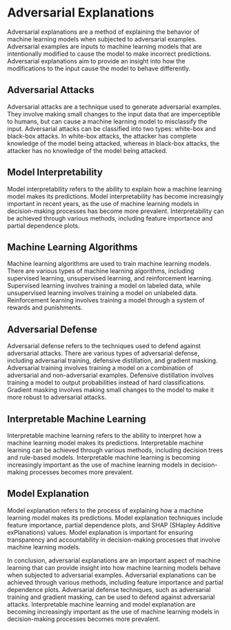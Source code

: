 # Adversarial Explanations

Adversarial explanations are a method of explaining the behavior of machine learning models when subjected to adversarial examples. Adversarial examples are inputs to machine learning models that are intentionally modified to cause the model to make incorrect predictions. Adversarial explanations aim to provide an insight into how the modifications to the input cause the model to behave differently.

## Adversarial Attacks

Adversarial attacks are a technique used to generate adversarial examples. They involve making small changes to the input data that are imperceptible to humans, but can cause a machine learning model to misclassify the input. Adversarial attacks can be classified into two types: white-box and black-box attacks. In white-box attacks, the attacker has complete knowledge of the model being attacked, whereas in black-box attacks, the attacker has no knowledge of the model being attacked.

## Model Interpretability

Model interpretability refers to the ability to explain how a machine learning model makes its predictions. Model interpretability has become increasingly important in recent years, as the use of machine learning models in decision-making processes has become more prevalent. Interpretability can be achieved through various methods, including feature importance and partial dependence plots.

## Machine Learning Algorithms

Machine learning algorithms are used to train machine learning models. There are various types of machine learning algorithms, including supervised learning, unsupervised learning, and reinforcement learning. Supervised learning involves training a model on labeled data, while unsupervised learning involves training a model on unlabeled data. Reinforcement learning involves training a model through a system of rewards and punishments.

## Adversarial Defense

Adversarial defense refers to the techniques used to defend against adversarial attacks. There are various types of adversarial defense, including adversarial training, defensive distillation, and gradient masking. Adversarial training involves training a model on a combination of adversarial and non-adversarial examples. Defensive distillation involves training a model to output probabilities instead of hard classifications. Gradient masking involves making small changes to the model to make it more robust to adversarial attacks.

## Interpretable Machine Learning

Interpretable machine learning refers to the ability to interpret how a machine learning model makes its predictions. Interpretable machine learning can be achieved through various methods, including decision trees and rule-based models. Interpretable machine learning is becoming increasingly important as the use of machine learning models in decision-making processes becomes more prevalent.

## Model Explanation

Model explanation refers to the process of explaining how a machine learning model makes its predictions. Model explanation techniques include feature importance, partial dependence plots, and SHAP (SHapley Additive exPlanations) values. Model explanation is important for ensuring transparency and accountability in decision-making processes that involve machine learning models.

In conclusion, adversarial explanations are an important aspect of machine learning that can provide insight into how machine learning models behave when subjected to adversarial examples. Adversarial explanations can be achieved through various methods, including feature importance and partial dependence plots. Adversarial defense techniques, such as adversarial training and gradient masking, can be used to defend against adversarial attacks. Interpretable machine learning and model explanation are becoming increasingly important as the use of machine learning models in decision-making processes becomes more prevalent.
